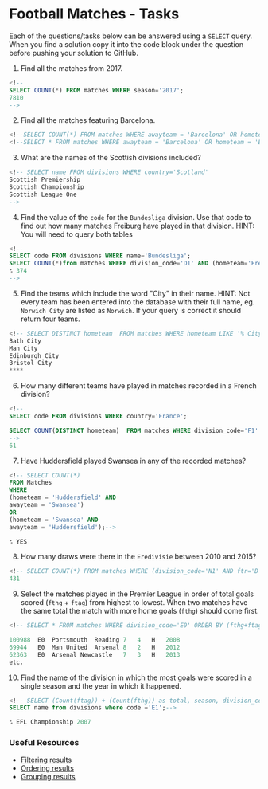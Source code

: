 # Football Matches - Tasks

Each of the questions/tasks below can be answered using a `SELECT` query. When you find a solution copy it into the code block under the question before pushing your solution to GitHub.

1) Find all the matches from 2017.

```sql
<!--
SELECT COUNT(*) FROM matches WHERE season='2017';
7810
-->
```

2) Find all the matches featuring Barcelona.

```sql
<!--SELECT COUNT(*) FROM matches WHERE awayteam = 'Barcelona' OR hometeam = 'Barcelona'; 608 -->
<!--SELECT * FROM matches WHERE awayteam = 'Barcelona' OR hometeam = 'Barcelona'; 608 -->

```

3) What are the names of the Scottish divisions included?

```sql
<!-- SELECT name FROM divisions WHERE country='Scotland'
Scottish Premiership
Scottish Championship
Scottish League One
-->
```

4) Find the value of the `code` for the `Bundesliga` division. Use that code to find out how many matches Freiburg have played in that division. HINT: You will need to query both tables

```sql
<!-- 
SELECT code FROM divisions WHERE name='Bundesliga';
SELECT COUNT(*)from matches WHERE division_code='D1' AND (hometeam='Freiburg' OR awayteam='Freiburg');
∴ 374 
-->
```

5)  Find the teams which include the word "City" in their name. HINT: Not every team has been entered into the database with their full name, eg. `Norwich City` are listed as `Norwich`. If your query is correct it should return four teams.

```sql
<!-- SELECT DISTINCT hometeam  FROM matches WHERE hometeam LIKE '% City';  -->
Bath City
Man City
Edinburgh City
Bristol City
****
```

6) How many different teams have played in matches recorded in a French division?

```sql
<!-- 
SELECT code FROM divisions WHERE country='France';

SELECT COUNT(DISTINCT hometeam)  FROM matches WHERE division_code='F1' OR division_code='F2'; 
-->
61
```

7) Have Huddersfield played Swansea in any of the recorded matches?

```sql
<!-- SELECT COUNT(*)
FROM Matches
WHERE
(hometeam = 'Huddersfield' AND
awayteam = 'Swansea')
OR
(hometeam = 'Swansea' AND
awayteam = 'Huddersfield');-->

∴ YES
```

8) How many draws were there in the `Eredivisie` between 2010 and 2015?

```sql
<!-- SELECT COUNT(*) FROM matches WHERE (division_code='N1' AND ftr='D') and (season > 2009 and season < 2016); -->
431

```

9) Select the matches played in the Premier League in order of total goals scored (`fthg` + `ftag`) from highest to lowest. When two matches have the same total the match with more home goals (`fthg`) should come first. 

```sql
<!-- SELECT * FROM matches WHERE division_code='E0' ORDER BY (fthg+ftag) DESC;  -->

100988	E0	Portsmouth	Reading	7	4	H	2008
69944	E0	Man United	Arsenal	8	2	H	2012
62363	E0	Arsenal	Newcastle	7	3	H	2013
etc.
```

10) Find the name of the division in which the most goals were scored in a single season and the year in which it happened.

```sql
<!-- SELECT (Count(ftag)) + (Count(fthg)) as total, season, division_code from matches group by division_code, season ORDER BY total DESC limit 1;
SELECT name from divisions where code ='E1';-->

∴ EFL Championship 2007
```

### Useful Resources

- [Filtering results](https://www.w3schools.com/sql/sql_where.asp)
- [Ordering results](https://www.w3schools.com/sql/sql_orderby.asp)
- [Grouping results](https://www.w3schools.com/sql/sql_groupby.asp)
